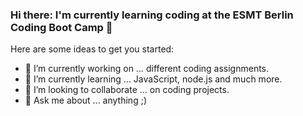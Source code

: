 ### Hi there: I'm currently learning coding at the ESMT Berlin Coding Boot Camp 👋

Here are some ideas to get you started:

- 🔭 I’m currently working on ... different coding assignments.
- 🌱 I’m currently learning ... JavaScript, node.js and much more.
- 👯 I’m looking to collaborate ... on coding projects.
- 💬 Ask me about ... anything ;)

